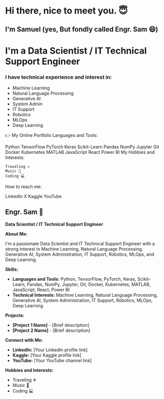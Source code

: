 
<!---
Enyaude/Enyaude is a ✨ special ✨ repository because its `README.md` (this file) appears on your GitHub profile.
You can click the Preview link to take a look at your changes.
--->

#                                Hi there, nice to meet you. 😇

##                                       I'm Samuel (yes, But fondly called Engr. Sam 😄)

#                                         I'm a Data Scientist / IT Technical Support Engineer

### I have technical experience and interest in:

* Machine Learning 
* Natural Language Processing 
* Generative AI 
* System Admin 
* IT Support 
* Robotics 
* MLOps 
* Deep Learning 

👉 My Online Portfolio
Languages and Tools:

Python TensorFlow PyTorch Keras Scikit-Learn Pandas NumPy Jupyter Git Docker Kubernetes MATLAB JavaScript React Power BI
My Hobbies and Interests:

    Traveling ✈
    Music 🎹
    Coding 💻

How to reach me:

LinkedIn X Kaggle YouTube



## Engr. Sam 🤖

**Data Scientist / IT Technical Support Engineer**

**About Me:**

I'm a passionate Data Scientist and IT Technical Support Engineer with a strong interest in Machine Learning, Natural Language Processing, Generative AI, System Administration, IT Support, Robotics, MLOps, and Deep Learning.

**Skills:**

* **Languages and Tools:** Python, TensorFlow, PyTorch, Keras, Scikit-Learn, Pandas, NumPy, Jupyter, Git, Docker, Kubernetes, MATLAB, JavaScript, React, Power BI
* **Technical Interests:** Machine Learning, Natural Language Processing, Generative AI, System Administration, IT Support, Robotics, MLOps, Deep Learning

**Projects:**

* **[Project 1 Name]** - [Brief description]
* **[Project 2 Name]** - [Brief description]

**Connect with Me:**

* **LinkedIn:** [Your LinkedIn profile link]
* **Kaggle:** [Your Kaggle profile link]
* **YouTube:** [Your YouTube channel link]

**Hobbies and Interests:**

* Traveling ✈
* Music 🎹
* Coding 💻

